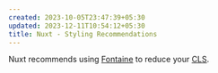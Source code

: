 ```yaml
---
created: 2023-10-05T23:47:39+05:30
updated: 2023-12-11T10:54:12+05:30
title: Nuxt - Styling Recommendations
---
```



Nuxt recommends using [Fontaine](https://github.com/nuxt-modules/fontaine) to reduce your [CLS](https://web.dev/cls/). 